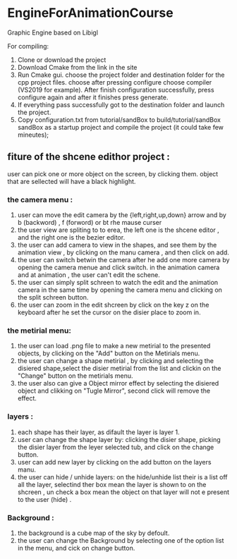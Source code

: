 # EngineForAnimationCourse
Graphic Engine based on Libigl

For compiling:
1. Clone or download the project
2. Download Cmake from the link in the site
3. Run Cmake gui. choose the project folder and destination folder for the cpp project files. choose after pressing configure choose compiler (VS2019 for example). After finish configuration successfully, press configure again and after it finishes press generate. 
4. If everything pass successfully got to the destination folder and launch the project. 
5. Copy configuration.txt from tutorial/sandBox to build/tutorial/sandBox sandBox as a startup project and compile the project (it could take few mineutes);   


## fiture of the shcene edithor project :

user can pick one or more object on the screen, by clicking them. object that are sellected will have a black highlight. 


### the camera menu :
1. user can move the edit camera by the {left,right,up,down} arrow and by b (backword) , f (forword) or bt rhe mause curser 
2. the user view are spliting to to erea, the left one is the shcene editor , and the right one is the bezier editor.
3. the user can add camera to view in the shapes, and see them by the animation view , by clicking on the manu camera , and then click on add.
3. the user can switch betwin the camera after he add one more camera by opening the camera menue and click switch. in the animation camera and at animation , the user can't edit the schene.
4. the user can simply split schreen to watch the edit and the animation camera  in the same time by opening the camera menu and clicking on the split schreen button.
5. the user can zoom in the edit shcreen by click on the key z on the keyboard after he set the cursor on the disier place to zoom in.


### the metirial menu:
1. the user can load .png file to make a new metirial to the presented objects, by clicking on the "Add" button on the Metirials menu.
2. the user can change a shape metirial , by clicking and selecting the disiered shape,select the disier metirial from the list and clickin on the "Change" button on the metirials menu.
3. the user also can give a Object mirror effect by selecting the disiered object and clikking on "Tugle Mirror", second click will remove the effect.

### layers :
1. each shape has their layer, as difault the layer is layer 1.
2. user can change the shape layer by: clicking the disier shape, picking the disier layer from the leyer selected tub, and click on the change button.
3. user can add new layer by clicking on the add button on the layers manu.
4. the user can hide / unhide layers:  on the hide/unhide list their is a list off all the layer, selectind ther box mean the layer is shown to on the shcreen , un check a box mean the object on that layer will not e present to the user (hide) .


### Background :
1. the background is a cube map of the sky by defoult.
2. the user can change the Background by selecting one of the option list in the menu, and cick on change button.

